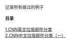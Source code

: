 
记录所有做过的例子 <br><br>
**目录**<br><br>
[1.CNN英文垃圾邮件分类](https://github.com/TolicWang/Practice/tree/master/CNN_TextClassification/ENG)<br>
[2.CNN中文垃圾邮件分类（一）](https://github.com/TolicWang/Practice/tree/master/CNN_TextClassification/CN)